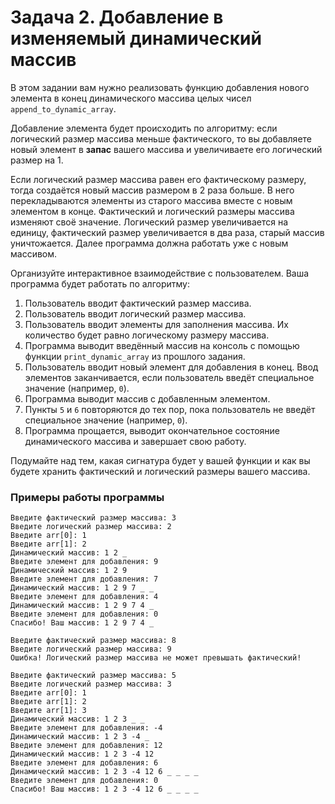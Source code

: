 # Задача 2. Добавление в изменяемый динамический массив
В этом задании вам нужно реализовать функцию добавления нового элемента в конец динамического массива целых чисел `append_to_dynamic_array`.

Добавление элемента будет происходить по алгоритму: если логический размер массива меньше фактического, то вы добавляете новый элемент в **запас** вашего массива и увеличиваете его логический размер на 1.

Если логический размер массива равен его фактическому размеру, тогда создаётся новый массив размером в 2 раза больше. В него перекладываются элементы из старого массива вместе с новым элементом в конце. Фактический и логический размеры массива изменяют своё значение. Логический размер увеличивается на единицу, фактический размер увеличивается в два раза, старый массив уничтожается. Далее программа должна работать уже с новым массивом.

Организуйте интерактивное взаимодействие с пользователем. Ваша программа будет работать по алгоритму:
1. Пользователь вводит фактический размер массива.
2. Пользователь вводит логический размер массива.
3. Пользователь вводит элементы для заполнения массива. Их количество будет равно логическому размеру массива.
4. Программа выводит введённый массив на консоль с помощью функции `print_dynamic_array` из прошлого задания.
5. Пользователь вводит новый элемент для добавления в конец. Ввод элементов заканчивается, если пользователь введёт специальное значение (например, `0`).
6. Программа выводит массив с добавленным элементом.
7. Пункты `5` и `6` повторяются до тех пор, пока пользователь не введёт специальное значение (например, `0`).
8. Программа прощается, выводит окончательное состояние динамического массива и завершает свою работу.

Подумайте над тем, какая сигнатура будет у вашей функции и как вы будете хранить фактический и логический размеры вашего массива.

### Примеры работы программы

```
Введите фактичеcкий размер массива: 3
Введите логический размер массива: 2
Введите arr[0]: 1
Введите arr[1]: 2
Динамический массив: 1 2 _
Введите элемент для добавления: 9
Динамический массив: 1 2 9
Введите элемент для добавления: 7
Динамический массив: 1 2 9 7 _ _
Введите элемент для добавления: 4
Динамический массив: 1 2 9 7 4 _
Введите элемент для добавления: 0
Спасибо! Ваш массив: 1 2 9 7 4 _
```

```
Введите фактичеcкий размер массива: 8
Введите логический размер массива: 9
Ошибка! Логический размер массива не может превышать фактический!
```

```
Введите фактичеcкий размер массива: 5
Введите логический размер массива: 3
Введите arr[0]: 1
Введите arr[1]: 2
Введите arr[1]: 3
Динамический массив: 1 2 3 _ _
Введите элемент для добавления: -4
Динамический массив: 1 2 3 -4 _
Введите элемент для добавления: 12
Динамический массив: 1 2 3 -4 12
Введите элемент для добавления: 6
Динамический массив: 1 2 3 -4 12 6 _ _ _ _
Введите элемент для добавления: 0
Спасибо! Ваш массив: 1 2 3 -4 12 6 _ _ _ _
```